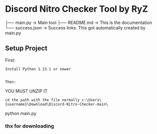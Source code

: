 # Discord Nitro Checker Tool by RyZ

├──  main.py    ->   Main tool 
├──  README.md    ->   This is the documentation 
└──  success.json  ->   Success links. This got automatically created by main.py

## Setup Project

First:
```
Install Python 1.13.1 or newer


Then:
```
YOU MUST UNZIP IT
```
cd the path with the file normally c:\Users\{username}\Download\Discord-Nitro-Checker-main\
```
python main.py



### thx for downloading
